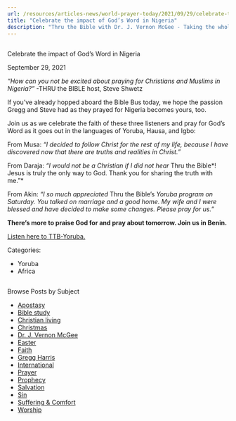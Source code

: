 ```yaml
---
url: /resources/articles-news/world-prayer-today/2021/09/29/celebrate-the-impact-of-god-s-word-in-nigeria
title: "Celebrate the impact of God’s Word in Nigeria"
description: "Thru the Bible with Dr. J. Vernon McGee - Taking the whole Word to the whole world"
---
```







## 
 Celebrate the impact of God’s Word in Nigeria


September 29, 2021
![]()




*“How can you not be excited about praying for Christians and Muslims in Nigeria?”* -THRU the BIBLE host, Steve Shwetz 

 If you’ve already hopped aboard the Bible Bus today, we hope the passion Gregg and Steve had as they prayed for Nigeria becomes yours, too.  

 Join us as we celebrate the faith of these three listeners and pray for God’s Word as it goes out in the languages of Yoruba, Hausa, and Igbo:

 From Musa: *“I decided to follow Christ for the rest of my life, because I have discovered now that there are truths and realities in Christ.”*

From Daraja: *“I would not be a Christian if I did not hear* Thru the Bible*! Jesus is truly the only way to God. Thank you for sharing the truth with me.”*

From Akin: *“I so much appreciated* Thru the Bible’s *Yoruba program on Saturday. You talked on marriage and a good home. My wife and I were blessed and have decided to make some changes. Please pray for us.”*

 **There’s more to praise God for and pray about tomorrow. Join us in Benin.**

 [Listen here to TTB-Yoruba.](https://ttb.twr.org/home/day,0338/language,YOR)



Categories: 


* Yoruba
* Africa









## 
 Browse Posts by Subject


* [Apostasy](/resources/articles-news/-in-tags/tags/Apostasy)
* [Bible study](/resources/articles-news/-in-tags/tags/Bible-study)
* [Christian living](/resources/articles-news/-in-tags/tags/Christian-living)
* [Christmas](/resources/articles-news/-in-tags/tags/Christmas)
* [Dr. J. Vernon McGee](/resources/articles-news/-in-tags/tags/Dr-J-Vernon-McGee)
* [Easter](/resources/articles-news/-in-tags/tags/easter)
* [Faith](/resources/articles-news/-in-tags/tags/Faith)
* [Gregg Harris](/resources/articles-news/-in-tags/tags/Gregg-Harris)
* [International](/resources/articles-news/-in-tags/tags/International)
* [Prayer](/resources/articles-news/-in-tags/tags/prayer)
* [Prophecy](/resources/articles-news/-in-tags/tags/Prophecy)
* [Salvation](/resources/articles-news/-in-tags/tags/Salvation)
* [Sin](/resources/articles-news/-in-tags/tags/sin)
* [Suffering & Comfort](/resources/articles-news/-in-tags/tags/Suffering-Comfort)
* [Worship](/resources/articles-news/-in-tags/tags/worship)






